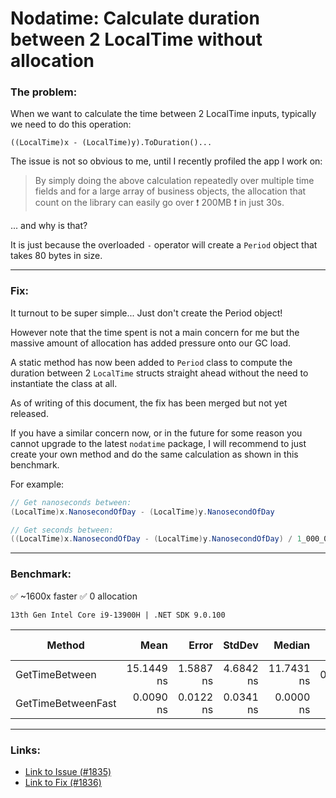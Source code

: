 # Nodatime: Calculate duration between 2 LocalTime without allocation

### The problem:
When we want to calculate the time between 2 LocalTime inputs, 
typically we need to do this operation:
```
((LocalTime)x - (LocalTime)y).ToDuration()...
```

The issue is not so obvious to me, until I recently profiled the app I work on:

> By simply doing the above calculation repeatedly over multiple time fields and for a large array of business objects,
the allocation that count on the library can easily go over :exclamation: 200MB :exclamation: in just 30s.

... and why is that?

It is just because the overloaded `-` operator will create a `Period` object that takes 80 bytes in size.

---
### Fix:
It turnout to be super simple... Just don't create the Period object!

However note that the time spent is not a main concern for me but the massive amount of allocation has added pressure onto our GC load.

A static method has now been added to `Period` class to compute the duration between
2 `LocalTime` structs straight ahead without the need to instantiate the class at all.

As of writing of this document, the fix has been merged but not yet released.

If you have a similar concern now, or in the future for some reason you cannot upgrade 
to the latest `nodatime` package,
I will recommend to just create your own method and do the same calculation as shown in this benchmark.

For example:
```csharp
// Get nanoseconds between:
(LocalTime)x.NanosecondOfDay - (LocalTime)y.NanosecondOfDay

// Get seconds between:
((LocalTime)x.NanosecondOfDay - (LocalTime)y.NanosecondOfDay) / 1_000_000_000
```
---
### Benchmark:
:white_check_mark: ~1600x faster 
:white_check_mark: 0 allocation

`13th Gen Intel Core i9-13900H | .NET SDK 9.0.100`

| Method             | Mean       | Error     | StdDev    | Median     | Gen0   | Allocated | Alloc Ratio |
|------------------- |-----------:|----------:|----------:|-----------:|-------:|----------:|------------:|
| GetTimeBetween     | 15.1449 ns | 1.5887 ns | 4.6842 ns | 11.7431 ns | 0.0064 |      80 B |        1.00 |
| GetTimeBetweenFast |  0.0090 ns | 0.0122 ns | 0.0341 ns |  0.0000 ns |      - |         - |        0.00 |


---
### Links:
- [Link to Issue (#1835)](https://github.com/nodatime/nodatime/pull/1835)
- [Link to Fix (#1836)](https://github.com/nodatime/nodatime/pull/1836)
